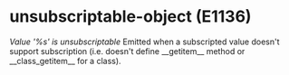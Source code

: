 # unsubscriptable-object (E1136)

*Value '%s' is unsubscriptable* Emitted when a subscripted value doesn't
support subscription (i.e. doesn't define \_\_getitem\_\_ method or
\_\_class\_getitem\_\_ for a class).
